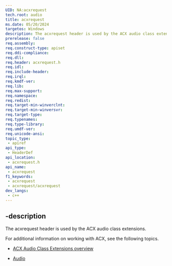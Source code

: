 ```yaml
---
UID: NA:acxrequest
tech.root: audio
title: acxrequest
ms.date: 05/20/2024
targetos: Windows
description: The acxrequest header is used by the ACX audio class extensions.
prerelease: false
req.assembly: 
req.construct-type: apiset
req.ddi-compliance: 
req.dll: 
req.header: acxrequest.h
req.idl: 
req.include-header: 
req.irql: 
req.kmdf-ver: 
req.lib: 
req.max-support: 
req.namespace: 
req.redist: 
req.target-min-winverclnt: 
req.target-min-winversvr: 
req.target-type: 
req.typenames: 
req.type-library: 
req.umdf-ver: 
req.unicode-ansi: 
topic_type:
 - apiref
api_type:
 - HeaderDef
api_location:
 - acxrequest.h
api_name:
 - acxrequest
f1_keywords:
 - acxrequest
 - acxrequest/acxrequest
dev_langs:
 - c++
---
```


## -description

The acxrequest header is used by the ACX audio class extensions.

For additional information on working with ACX, see the following topics.

- [ACX Audio Class Extensions overview](/windows-hardware/drivers/audio/acx-audio-class-extensions-overview)

- [Audio](../_audio/index.md)

